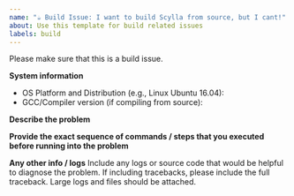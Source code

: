 ```yaml
---
name: "☕ Build Issue: I want to build Scylla from source, but I cant!"
about: Use this template for build related issues
labels: build
---
```


Please make sure that this is a build issue.

**System information**
- OS Platform and Distribution (e.g., Linux Ubuntu 16.04):
- GCC/Compiler version (if compiling from source):

**Describe the problem**

**Provide the exact sequence of commands / steps that you executed before running into the problem**


**Any other info / logs**
Include any logs or source code that would be helpful to diagnose the problem. If including tracebacks, please include the full traceback. Large logs and files should be attached.
